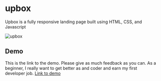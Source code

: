 # upbox
Upbox is a fully responsive landing page built using HTML, CSS, and Javascript

![upbox](https://github.com/XavianMoody10/upbox/assets/91290500/3c2770c2-32f4-446d-b698-2d70bfab0d08)

## Demo
This is the link to the demo. Please give as much feedback as you can. As a beginner, I really want to get better as and coder and earn my first developer job.
[Link to demo](https://upbox-xavian-moody.netlify.app/)
